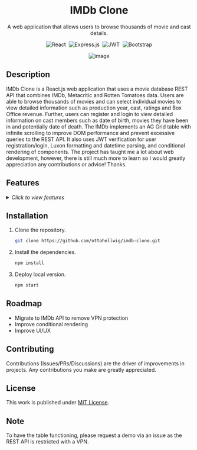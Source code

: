 <div align="center">

  # IMDb Clone

  A web application that allows users to browse thousands of movie and cast details.

  ![React](https://img.shields.io/badge/react-%2320232a.svg?style=for-the-badge&logo=react&logoColor=%2361DAFB)&nbsp;
  ![Express.js](https://img.shields.io/badge/express.js-%23404d59.svg?style=for-the-badge&logo=express&logoColor=%2361DAFB)&nbsp;
  ![JWT](https://img.shields.io/badge/JWT-black?style=for-the-badge&logo=JSON%20web%20tokens)&nbsp;
  ![Bootstrap](https://img.shields.io/badge/bootstrap-%238511FA.svg?style=for-the-badge&logo=bootstrap&logoColor=white)
  
  ![image](https://github.com/ottohellwig/imdb-clone/assets/105997582/6242cdcb-bf58-44e2-972d-7d9653612283)


</div>

## Description

IMDb Clone is a React.js web application that uses a movie database REST API that combines IMDb, Metacritic and Rotten Tomatoes data. Users are able to browse thousands of movies and can select individual movies to view detailed information such as production year, cast, ratings and Box Office revenue. Further, users can register and login to view detailed information on cast members such as date of birth, movies they have been in and potentially date of death. The IMDb implements an AG Grid table with infinite scrolling to improve DOM performance and prevent excessive queries to the REST API. It also uses JWT verification for user registration/login, Luxon formatting and datetime parsing, and conditional rendering of components. The project has taught me a lot about web development, however, there is still much more to learn so I would greatly appreciation any contributions or advice! Thanks.

## Features

<details>
  <summary>
    <i>Click to view features</i>
  </summary>
  <p>

  - JWT verification
  - AG Grid infinite scrolling
  - Luxon formatting/datetime parsing
  - Conditional rendering
  - Movie database REST API
  - User registration/login
  - Movie and cast details/ratings

  </p>
</details>

## Installation

1. Clone the repository.
   
   ```sh
   git clone https://github.com/ottohellwig/imdb-clone.git
   ```

2. Install the dependencies.

   ```sh
   npm install
   ```

3. Deploy local version.

   ```sh
   npm start
   ```

## Roadmap

- Migrate to IMDb API to remove VPN protection
- Improve conditional rendering
- Improve UI/UX

## Contributing

Contributions (Issues/PRs/Discussions) are the driver of improvements in projects. Any contributions you make are greatly appreciated.


## License

This work is published under [MIT License][license].

[license]: https://github.com/ottohellwig/imdb-clone/blob/master/LICENSE

## Note

To have the table functioning, please request a demo via an issue as the REST API is restricted with a VPN.

